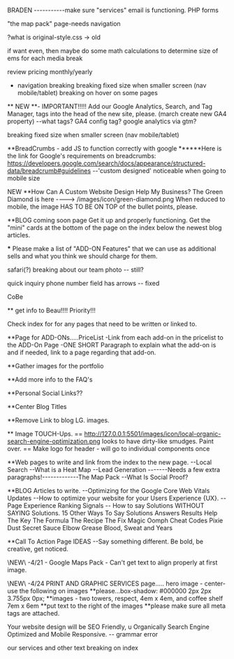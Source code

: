 BRADEN
-----------make sure "services" email is functioning.
PHP forms

"the map pack" page-needs navigation

?what is original-style.css -> old

if want even, then maybe do some math calculations to determine size of ems for each media break

review pricing monthly/yearly

- navigation breaking
  breaking fixed size when smaller screen (nav mobile/tablet)
  breaking on hover on some pages


\*\* NEW \*\*- IMPORTANT!!!!!
Add our Google Analytics, Search, and Tag Manager, tags into the head of the new site, please. (march create new GA4 property)
--what tags? GA4 config tag?
google analytics via gtm?


breaking fixed size when smaller screen (nav mobile/tablet)


\*\*BreadCrumbs - add JS to function correctly with google
**\*\***Here is the link for Google's requirements on breadcrumbs: https://developers.google.com/search/docs/appearance/structured-data/breadcrumb#guidelines
--'custom designed' noticeable when going to mobile size

NEW \*\*How Can A Custom Website Design Help My Business?
The Green Diamond is here ----> /images/icon/green-diamond.png
When reduced to mobile, the image HAS TO BE ON TOP of the bullet points, please.

\*\*BLOG
coming soon page
Get it up and properly functioning.
Get the "mini" cards at the bottom of the page on the index below the newest blog articles.

**\*** Please make a list of "ADD-ON Features" that we can use as additional sells and what you think we should charge for them.

safari(?) breaking about our team photo -- still?

quick inquiry phone number field has arrows -- fixed

CoBe

\*\* get info to Beau!!!! Priority!!!

Check index for <!---insertLink--> for any pages that need to be written or linked to.

\*\*Page for ADD-ONs.....PriceList
-Link from each add-on in the pricelist to the ADD-On Page
-ONE SHORT Paragraph to explain what the add-on is and if needed, link to a page regarding that add-on.

\*\*Gather images for the portfolio

\*\*Add more info to the FAQ's

\*\*Personal Social Links??

\*\*Center Blog Titles

\*\*Remove Link to blog LG. images.

\*\* Image TOUCH-Ups.
== http://127.0.0.1:5501/images/icon/local-organic-search-engine-optimization.png
looks to have dirty-like smudges. Paint over.
== Make logo for header - will go to individual components once

\*\*Web pages to write and link from the index to the new page.
--Local Search
--What is a Heat Map
--Lead Generation
-------Needs a few extra paragraphs!-------------The Map Pack
--What Is Social Proof?

\*\*BLOG Articles to write.
--Optimizing for the Google Core Web Vitals Updates
--How to optimize your website for your Users Experience {UX}.
--Page Experience Ranking Signals
-- How to say Solutions WITHOUT SAYING Solutions.
15 Other Ways To Say Solutions
Answers
Results
Help
The Key
The Formula
The Recipe
The Fix
Magic
Oomph
Cheat Codes
Pixie Dust
Secret Sauce
Elbow Grease
Blood, Sweat and Years

\*\*Call To Action Page IDEAS
--Say something different. Be bold, be creative, get noticed.

\\NEW\\ -4/21 - Google Maps Pack - Can't get text to align properly at first image.

\\NEW\\ -4/24
PRINT AND GRAPHIC SERVICES page..... hero image - center- use the following on images **please...box-shadow: #000000 2px 2px 3.755px 0px;
**images - two towers, respect, 4em x 4em, and coffee shelf 7em x 6em
**put text to the right of the images
**please make sure all meta tags are attached.

Your website design will be SEO Friendly, u Organically Search Engine Optimized and Mobile Responsive. -- grammar error


our services and other text breaking on index
